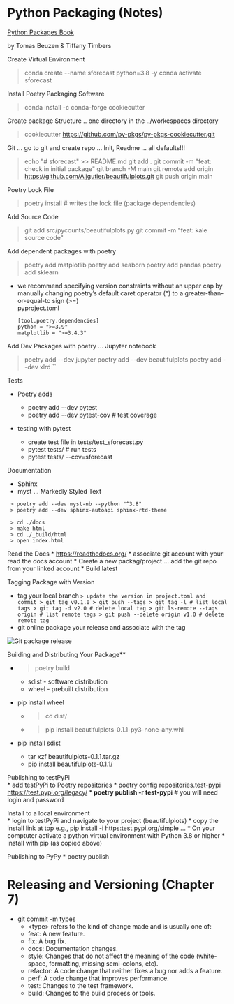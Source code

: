 
# Python Packaging (Notes)

[Python Packages Book](https://py-pkgs.org/)

by Tomas Beuzen & Tiffany Timbers

Create Virtual Environment
> conda create --name sforecast python=3.8 -y
> conda activate sforecast

Install Poetry Packaging Software 
> conda install -c conda-forge cookiecutter

Create package Structure .. one directory in the ../workespaces directory
> cookiecutter https://github.com/py-pkgs/py-pkgs-cookiecutter.git


Git ... go to git and create repo ... Init, Readme ... all defaults!!!
> echo "# sforecast" >> README.md
> git add .
> git commit -m "feat: check in initial package"
> git branch -M main
> git remote add origin https://github.com/Aljgutier/beautifulplots.git
> git push origin main

Poetry Lock File
> poetry install  # writes the lock file (package dependencies)

Add Source Code
> git add src/pycounts/beautifulplots.py
> git commit -m "feat: kale source code"

Add dependent packages with poetry
> poetry add matplotlib
> poetry add seaborn
> poetry add pandas
> poetry add sklearn

* we recommend specifying version constraints without an upper cap by manually changing poetry’s default caret operator (^) to a greater-than-or-equal-to sign (>=)  
pyproject.toml  
   ```
  [tool.poetry.dependencies]
  python = ">=3.9"
  matplotlib = ">=3.4.3"
  ```

Add Dev Packages with poetry ... Jupyter notebook
> poetry add --dev jupyter
> poetry add --dev beautifulplots
> poetry add --dev xlrd
``

Tests
  * Poetry adds
    * poetry add --dev pytest
    * poetry add --dev pytest-cov # test coverage

  * testing with pytest
    * create test file in tests/test_sforecast.py
    * pytest tests/  # run tests
    * pytest tests/ --cov=sforecast


Documentation

  * Sphinx
  * myst ... Markedly Styled Text
 ```
  > poetry add --dev myst-nb --python "^3.8"
  > poetry add --dev sphinx-autoapi sphinx-rtd-theme

  > cd ./docs
  > make html
  > cd ./_build/html
  > open index.html
 ```

Read the Docs
    * https://readthedocs.org/
    * associate git account with your read the docs account
    * Create a new packag/project ... add the git repo from your linked account
    * Build latest

Tagging Package with Version
   * tag your local branch
    ```
    > update the version in project.toml and commit
    > git tag v0.1.0
    > git push --tags
    > git tag -l # list local tags
    > git tag -d v2.0 # delete local tag
    > git ls-remote --tags origin # list remote tags
    > git push --delete origin v1.0 # delete remote tag
    ```
  * git online package your release and associate with the tag

  ![Git package release](./git_release_package.png)

Building and Distributing Your Package**

  * > poetry build
    * sdist - software distribution
    * wheel - prebuilt distribution

  * pip install wheel
    * > cd dist/
    * >pip install beautifulplots-0.1.1-py3-none-any.whl

  * pip install sdist
    * tar xzf beautifulplots-0.1.1.tar.gz
    * pip install beautifulplots-0.1.1/


Publishing to testPyPi  
    * add testPyPi to Poetry repositories
    * poetry config repositories.test-pypi https://test.pypi.org/legacy/ 
    * **poetry publish -r test-pypi** # you will need login and password


Install to a local environment  
    * login to testPyPi and navigate to your project (beautifulplots)
    * copy the install link at top e.g., pip install -i https:test.pypi.org/simple ...
    * On your comptuter activate a python virtual environment with Python 3.8 or higher
    * install with pip (as copied above)

Publishing to PyPy
    * poetry publish

# Releasing and Versioning (Chapter 7)

* git commit -m types
  * \<type> refers to the kind of change made and is usually one of:
  * feat: A new feature.
  * fix: A bug fix.
  * docs: Documentation changes.
  * style: Changes that do not affect the meaning of the code (white- space, formatting, missing semi-colons, etc).
  * refactor: A code change that neither fixes a bug nor adds a feature.
  * perf: A code change that improves performance.
  * test: Changes to the test framework.
  * build: Changes to the build process or tools.

```
